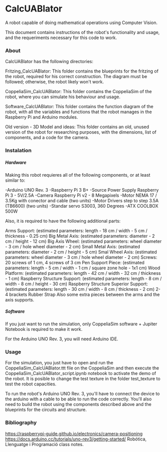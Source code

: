 # CalcUABlator

A robot capable of doing mathematical operations using Computer Vision.

This document contains instructions of the robot's functionality and usage, and the requeriments necessary for this code to work.

### About

CalcUABlator has the following directories:

Fritzing_CalcUABlator: This folder contains the blueprints for the fritzing of the robot, required for his correct construction. The diagram must be followed; otherwise, the robot likely won't work.

CoppeliaSim_CalcUABlator: This folder contains the CoppeliaSim of the robot, where you can simulate his behaviour and usage.

Software_CalcUABlator: This folder contains the function diagram of the robot, with all the variables and functions that the robot manages in the Raspberry Pi and Arduino modules.

Old version - 3D Model and ideas: This folder contains an old, unused version of the robot for researching purposes, with the dimensions, list of components, and a code for the camera. 

### Instalation

##### Hardware

Making this robot requieres all of the following components, or at least similar to:

-Arduino UNO Rev. 3
-Raspberry Pi 3 B+
-Source Power Supply Raspberry Pi 3 - 5V/2.5A
-Camera Raspberry Pi v2 - 8 Megapixels
-Motor NEMA 17 / 3.5Kg with conector and cable (two units)
-Motor Drivers step to step 3.5A (TB6600) (two units)
-Standar servo S3003, 360 Degrees
-ATX COOLBOX 500W

Also, it is required to have the following additional parts:

Arms Support: (estimated parameters: length - 18 cm / width - 5 cm / thickness - 0.25 cm)
Big Metal Axis: (estimated parameters: diameter - 2 cm / height - 12 cm)
Big Axis Wheel: (estimated parameters: wheel diameter - 3 cm / hole wheel diameter - 2 cm)
Small Metal Axis: (estimated parameters: diameter - 2 cm / height - 5 cm)
Smal Wheel Axis: (estimated parameters: wheel diameter - 3 cm / hole wheel diameter - 2 cm)
Screws: 20 screws of 1 cm, 4 screws of 3 cm
Pen Support Piece: (estimated parameters: length - 5 cm / width - 1 cm / square zone hole - 1x1 cm)
Wood Platform: (estimated parameters: length - 42 cm / width - 32 cm / thickness - 1 cm)
Raspberry Structure Support: (estimated parameters: length - 8 cm / width - 8 cm / height - 30 cm)
Raspberry Structure Superior Support: (estimated parameters: length - 30 cm / width - 8 cm / thickness - 2 cm)
2-4 brackets
Rubber Strap
Also some extra pieces between the arms and the axis supports.

##### Software

If you just want to run the simulation, only CoppeliaSim software + Jupiter Notebook is required to make it work. 

For the Arduino UNO Rev. 3, you will need Arduino IDE.

### Usage

For the simulation, you just have to open and run the CoppeliaSim_CalcUABlator.ttt file on the CoppeliaSim and then execute the CoppeliaSim_CalcUABlator_script.ipynb notebook to activate the demo of the robot. It is posible to change the test texture in the folder test_texture to test the robot capacities.

To run the robot's Arduino UNO Rev. 3, you'll have to connect the device to the arduino with a cable to be able to run the code correctly. You'll also need to build the robot using the components described above and the blueprints for the circuits and structure.

### Bibliography

https://raspberrypi-guide.github.io/electronics/camera-positioning
https://docs.arduino.cc/tutorials/uno-rev3/getting-started/
Robótica, Llenguatge i Programació class notes.